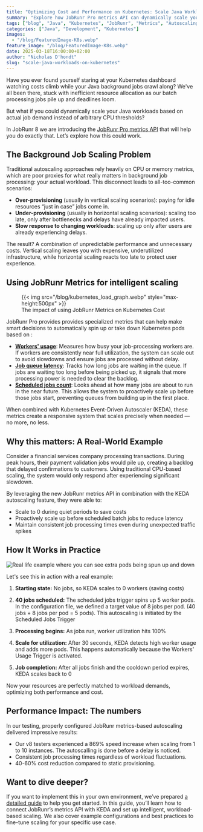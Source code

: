 ```yaml
---
title: "Optimizing Cost and Performance on Kubernetes: Scale Java Workloads with JobRunr Metrics"
summary: "Explore how JobRunr Pro metrics API can dynamically scale your Java workloads on Kubernetes to optimize cost and performance."
tags: ["blog", "Java", "Kubernetes", "JobRunr", "Metrics", "Autoscaling"]
categories: ["Java", "Development", "Kubernetes"]
images:
  - "/blog/FeaturedImage-K8s.webp"
feature_image: "/blog/FeaturedImage-K8s.webp"
date: 2025-03-18T16:00:00+02:00
author: "Nicholas D'hondt"
slug: "scale-java-workloads-on-kubernetes"
---
```


Have you ever found yourself staring at your Kubernetes dashboard watching costs climb while your Java background jobs crawl along? We've all been there, stuck with inefficient resource allocation as our batch processing jobs pile up and deadlines loom.  

But what if you could dynamically scale your Java workloads based on actual job demand instead of arbitrary CPU thresholds? 

In JobRunr 8 we are introducing the [JobRunr Pro metrics API](/en/guides/advanced/k8s-autoscaling/#jobrunr-pro-metrics-api) that will help you do exactly that. Let’s explore how this could work.

## The Background Job Scaling Problem
Traditional autoscaling approaches rely heavily on CPU or memory metrics, which are poor proxies for what really matters in background job processing: your actual workload. This disconnect leads to all-too-common scenarios:
- **Over-provisioning** (usually in vertical scaling scenarios): paying for idle resources “just in case” jobs come in.
- **Under-provisioning** (usually in horizontal scaling scenarios): scaling too late, only after bottlenecks and delays have already impacted users.
- **Slow response to changing workloads**: scaling up only after users are already experiencing delays.

The result? A combination of unpredictable performance and unnecessary costs. Vertical scaling leaves you with expensive, underutilized infrastructure, while horizontal scaling reacts too late to protect user experience.

## Using JobRunr Metrics for intelligent scaling
<figure>
    {{< img src="/blog/kubernetes_load_graph.webp" style="max-height:500px" >}}
    <figcaption>The impact of using JobRunr Metrics on Kubernetes Cost</figcaption>
</figure>

JobRunr Pro provides provides specialized metrics that can help make smart decisions to automatically spin up or take down Kubernetes pods based on :
- [**Workers' usage**](/en/guides/advanced/k8s-autoscaling/#workers-usage): Measures how busy your job-processing workers are. If workers are consistently near full utilization, the system can scale out to avoid slowdowns and ensure jobs are processed without delay.
- [**Job queue latency**](/en/guides/advanced/k8s-autoscaling/#enqueued-jobs-metrics): Tracks how long jobs are waiting in the queue. If jobs are waiting too long before being picked up, it signals that more processing power is needed to clear the backlog.
- [**Scheduled jobs count**](/en/guides/advanced/k8s-autoscaling/#scheduled-jobs-metrics): Looks ahead at how many jobs are about to run in the near future. This allows the system to proactively scale up before those jobs start, preventing queues from building up in the first place.

When combined with Kubernetes Event-Driven Autoscaler (KEDA), these metrics create a responsive system that scales precisely when needed — no more, no less.

## Why this matters: A Real-World Example
Consider a financial services company processing transactions. During peak hours, their payment validation jobs would pile up, creating a backlog that delayed confirmations to customers. Using traditional CPU-based scaling, the system would only respond after experiencing significant slowdown.  

By leveraging the new JobRunr metrics API in combination with the KEDA autoscaling feature, they were able to:
- Scale to 0 during quiet periods to save costs
- Proactively scale up before scheduled batch jobs to reduce latency
- Maintain consistent job processing times even during unexpected traffic spikes

## How It Works in Practice
![](/blog/k8s-background.gif "Real life example where you can see extra pods being spun up and down")

Let's see this in action with a real example:

1. **Starting state:** No jobs, so KEDA scales to 0 workers (saving costs)

2. **40 jobs scheduled:** The scheduled jobs trigger spins up 5 worker pods. In the configuration file, we defined a target value of 8 jobs per pod. (40 jobs ÷ 8 jobs per pod = 5 pods). This autoscaling is initiated by the Scheduled Jobs Trigger

3. **Processing begins:** As jobs run, worker utilization hits 100%

4. **Scale for utilization:** After 30 seconds, KEDA detects high worker usage and adds more pods. This happens automatically because the Workers' Usage Trigger is activated.

5. **Job completion:** After all jobs finish and the cooldown period expires, KEDA scales back to 0

Now your resources are perfectly matched to workload demands, optimizing both performance and cost.

## Performance Impact: The numbers
In our testing, properly configured JobRunr metrics-based autoscaling delivered impressive results:
- Our v8 testers experienced a 869% speed increase when scaling from 1 to 10 instances. The autoscalling is done before a delay is noticed. 
- Consistent job processing times regardless of workload fluctuations.
- 40-60% cost reduction compared to static provisioning.

## Want to dive deeper?
If you want to implement this in your own environment, we’ve prepared [a detailed guide](/en/guides/advanced/k8s-autoscaling/) to help you get started. In this guide, you’ll learn how to connect JobRunr’s metrics API with KEDA and set up intelligent, workload-based scaling. We also cover example configurations and best practices to fine-tune scaling for your specific use case.